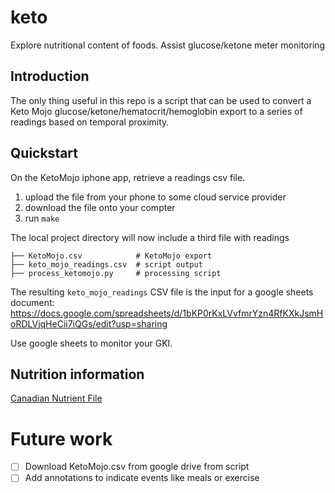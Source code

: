 keto
=========

Explore nutritional content of foods. Assist glucose/ketone meter monitoring

## Introduction

The only thing useful in this repo is a script that can be used to convert a Keto Mojo glucose/ketone/hematocrit/hemoglobin export to a series of readings based on temporal proximity.

## Quickstart

On the KetoMojo iphone app, retrieve a readings csv file.

1. upload the file from your phone to some cloud service provider
2. download the file onto your compter
3. run `make`

The local project directory will now include a third file with readings

```
├── KetoMojo.csv            # KetoMojo export
├── keto_mojo_readings.csv  # script output
├── process_ketomojo.py     # processing script
```

The resulting `keto_mojo_readings` CSV file is the input for a google sheets document: https://docs.google.com/spreadsheets/d/1bKP0rKxLVvfmrYzn4RfKXkJsmHoRDLVjqHeCii7iQGs/edit?usp=sharing 

Use google sheets to monitor your GKI.

## Nutrition information

[Canadian Nutrient File](https://www.canada.ca/en/health-canada/services/food-nutrition/healthy-eating/nutrient-data/canadian-nutrient-file-2015-download-files.html)

# Future work

+ [ ] Download KetoMojo.csv from google drive from script
+ [ ] Add annotations to indicate events like meals or exercise